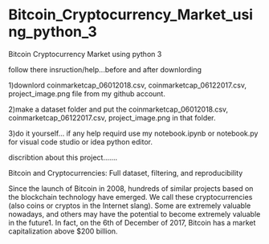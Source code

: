 # Bitcoin_Cryptocurrency_Market_using_python_3
 Bitcoin Cryptocurrency Market using python 3 


follow there insruction/help...before and after downlording 


1)downlord coinmarketcap_06012018.csv, coinmarketcap_06122017.csv, project_image.png file from my github account.


2)make a dataset folder and put the coinmarketcap_06012018.csv, coinmarketcap_06122017.csv, project_image.png in that folder.


3)do it yourself... if any help requird use my notebook.ipynb or notebook.py for visual code studio or idea python editor.


discribtion about this project.......


Bitcoin and Cryptocurrencies: Full dataset, filtering, and reproducibility


Since the launch of Bitcoin in 2008, hundreds of similar projects based on the blockchain technology have emerged. We call these cryptocurrencies (also coins or cryptos in the Internet slang). Some are extremely valuable nowadays, and others may have the potential to become extremely valuable in the future1. In fact, on the 6th of December of 2017, Bitcoin has a market capitalization above $200 billion.
